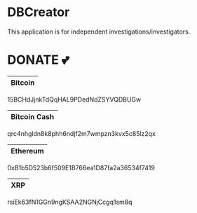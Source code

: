 # DBCreator
This application is for independent investigations/investigators.

# DONATE :two_hearts:
| Bitcoin |
|---|
15BCHdJjnkTdQqHAL9PDedNdZSYVQDBUGw

| Bitcoin Cash |
|---|
qrc4nhgldn8k8phh6ndjf2m7wmpzn3kvx5c85lz2qx

| Ethereum |
|---|
0xB1b5D523b6f509E1B766ea1D87fa2a36534f7419

| XRP |
|--|
rsiEk63fN1GGn9ngKSAA2NGNjCcgq1sm8q
